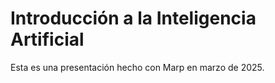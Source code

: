 # Introducción a la Inteligencia Artificial

Esta es una presentación hecho con Marp en marzo de 2025.
